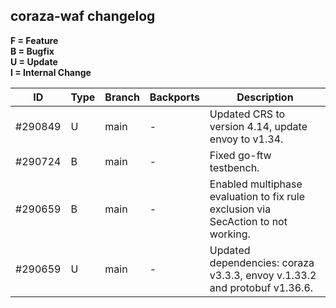 ## coraza-waf changelog ##

**F = Feature**\
**B = Bugfix**\
**U = Update**\
**I = Internal Change**

|  ID  | Type | Branch | Backports | Description |
|------|------|--------|-----------|-------------|
| #290849 | U | main | - | Updated CRS to version 4.14, update envoy to v1.34. |
| #290724 | B | main | - | Fixed go-ftw testbench. |
| #290659 | B | main | - | Enabled multiphase evaluation to fix rule exclusion via SecAction to not working. |
| #290659 | U | main | - | Updated dependencies: coraza v3.3.3, envoy v.1.33.2 and protobuf v1.36.6. |

